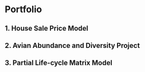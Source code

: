 # Portfolio

## 1. House Sale Price Model


## 2. Avian Abundance and Diversity Project 


## 3. Partial Life-cycle Matrix Model
